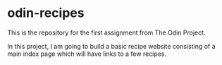 # odin-recipes
This is the repository for the first assignment from The Odin Project.

In this project, I am going to build a basic recipe website consisting of
a main index page which will have links to a few recipes.
